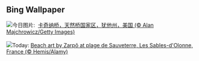 ## Bing Wallpaper
![](https://www.bing.com/th?id=OHR.KachinaBridge_ZH-CN3333793502_UHD.jpg&w=1000)今日图片: &nbsp;[卡奇纳桥，天然桥国家区，犹他州，美国 (© Alan Majchrowicz/Getty Images)](https://www.bing.com/th?id=OHR.KachinaBridge_ZH-CN3333793502_UHD.jpg)
<br><br/>
![](https://www.bing.com/th?id=OHR.BeachArt_EN-US0911239616_UHD.jpg&w=1000)Today: [Beach art by Zarpõ at plage de Sauveterre, Les Sables-d'Olonne, France (© Hemis/Alamy)](https://www.bing.com/th?id=OHR.BeachArt_EN-US0911239616_UHD.jpg)
<br><br/>
